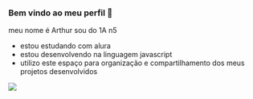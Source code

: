 ### Bem vindo ao meu perfil 📘

meu nome é Arthur sou do 1A n5 

- estou estudando com alura
- estou desenvolvendo na linguagem javascript
- utilizo este espaço para organização e compartilhamento dos meus projetos desenvolvidos

![](https://media3.giphy.com/media/v1.Y2lkPTc5MGI3NjExNnN0YXA2cXBuYmp5bmthb2g2YzdtdmY2cTg1OHhpdjU2a2V2bHoxdSZlcD12MV9naWZzX3NlYXJjaCZjdD1n/wzWxTUiXRQDYc/giphy.gif)

